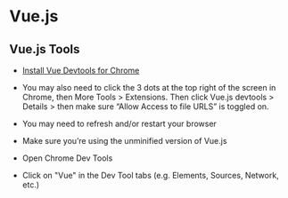 # **Vue.js**

## **Vue.js Tools**

- [Install Vue Devtools for Chrome](https://chrome.google.com/webstore/detail/vuejs-devtools/nhdogjmejiglipccpnnnanhbledajbpd?hl=en)

- You may also need to click the 3 dots at the top right of the screen in Chrome, then More Tools > Extensions. Then click Vue.js devtools > Details > then make sure “Allow Access to file URLS” is toggled on.

- You may need to refresh and/or restart your browser

- Make sure you’re using the unminified version of Vue.js

- Open Chrome Dev Tools

- Click on "Vue" in the Dev Tool tabs (e.g. Elements, Sources, Network, etc.)
